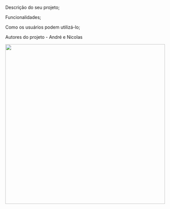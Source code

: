 <p>Descrição do seu projeto;</p>

<p>Funcionalidades;</p>

<p>Como os usuários podem utilizá-lo;</p>

<p>Autores do projeto - André e Nicolas</p>
<img width="500" heigth="300" src="https://github.com/AndreGarciaBrito/Cadastro_de_pessoas/blob/main/foto.jpg">

